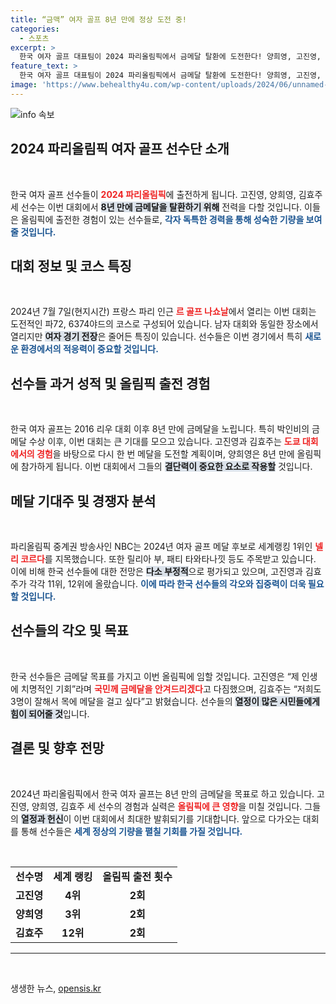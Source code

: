 ```yaml
---
title: “금맥” 여자 골프 8년 만에 정상 도전 중!
categories:
  - 스포츠
excerpt: >
  한국 여자 골프 대표팀이 2024 파리올림픽에서 금메달 탈환에 도전한다! 양희영, 고진영, 김효주가 8년 만에 다시 꿈의 무대에 나섰다. 과연 이들은 사상 첫 메달을 향한 도전에서 어떤 성과를 낼까? 클릭하여 그들의 열정을 확인해보세요!
feature_text: >
  한국 여자 골프 대표팀이 2024 파리올림픽에서 금메달 탈환에 도전한다! 양희영, 고진영, 김효주가 8년 만에 다시 꿈의 무대에 나섰다. 과연 이들은 사상 첫 메달을 향한 도전에서 어떤 성과를 낼까? 클릭하여 그들의 열정을 확인해보세요!
image: 'https://www.behealthy4u.com/wp-content/uploads/2024/06/unnamed-file.png'
---
```


<p><img src="https://www.behealthy4u.com/wp-content/uploads/2024/06/unnamed-file.png" alt="info 속보" /></p>

<h2 data-ke-size="size26">2024 파리올림픽 여자 골프 선수단 소개</h2>

<p data-ke-size="size16">&nbsp;</p>

<p>한국 여자 골프 선수들이 <b><span style="color: #ee2323;">2024 파리올림픽</span></b>에 출전하게 됩니다. 고진영, 양희영, 김효주 세 선수는 이번 대회에서 <b><span style="background-color: #21538527;">8년 만에 금메달을 탈환하기 위해</span></b> 전력을 다할 것입니다. 이들은 올림픽에 출전한 경험이 있는 선수들로, <b><span style="color: #1a5490;">각자 독특한 경력을 통해 성숙한 기량을 보여줄 것입니다.</span></b></p>

<h2 data-ke-size="size26">대회 정보 및 코스 특징</h2>

<p data-ke-size="size16">&nbsp;</p>

<p>2024년 7월 7일(현지시간) 프랑스 파리 인근 <b><span style="color: #ee2323;">르 골프 나쇼날</span></b>에서 열리는 이번 대회는 도전적인 파72, 6374야드의 코스로 구성되어 있습니다. 남자 대회와 동일한 장소에서 열리지만 <b><span style="background-color: #21538527;">여자 경기 전장</span></b>은 줄어든 특징이 있습니다. 선수들은 이번 경기에서 특히 <b><span style="color: #1a5490;">새로운 환경에서의 적응력이 중요할 것입니다.</span></b></p>

<h2 data-ke-size="size26">선수들 과거 성적 및 올림픽 출전 경험</h2>

<p data-ke-size="size16">&nbsp;</p>

<p>한국 여자 골프는 2016 리우 대회 이후 8년 만에 금메달을 노립니다. 특히 박인비의 금메달 수상 이후, 이번 대회는 큰 기대를 모으고 있습니다. 고진영과 김효주는 <b><span style="color: #ee2323;">도쿄 대회에서의 경험</span></b>을 바탕으로 다시 한 번 메달을 도전할 계획이며, 양희영은 8년 만에 올림픽에 참가하게 됩니다. 이번 대회에서 그들의 <b><span style="background-color: #21538527;">결단력이 중요한 요소로 작용할</span></b> 것입니다.</p>

<h2 data-ke-size="size26">메달 기대주 및 경쟁자 분석</h2>

<p data-ke-size="size16">&nbsp;</p>

<p>파리올림픽 중계권 방송사인 NBC는 2024년 여자 골프 메달 후보로 세계랭킹 1위인 <b><span style="color: #ee2323;">넬리 코르다</span></b>를 지목했습니다. 또한 릴리아 부, 패티 타와타나낏 등도 주목받고 있습니다. 이에 비해 한국 선수들에 대한 전망은 <b><span style="background-color: #21538527;">다소 부정적</span></b>으로 평가되고 있으며, 고진영과 김효주가 각각 11위, 12위에 올랐습니다. <b><span style="color: #1a5490;">이에 따라 한국 선수들의 각오와 집중력이 더욱 필요할 것입니다.</span></b></p>

<h2 data-ke-size="size26">선수들의 각오 및 목표</h2>

<p data-ke-size="size16">&nbsp;</p>

<p>한국 선수들은 금메달 목표를 가지고 이번 올림픽에 임할 것입니다. 고진영은 “제 인생에 치명적인 기회”라며 <b><span style="color: #ee2323;">국민께 금메달을 안겨드리겠다</span></b>고 다짐했으며, 김효주는 “저희도 3명이 잘해서 목에 메달을 걸고 싶다”고 밝혔습니다. 선수들의 <b><span style="background-color: #21538527;">열정이 많은 시민들에게 힘이 되어줄 것</span></b>입니다.</p>

<h2 data-ke-size="size26">결론 및 향후 전망</h2>

<p data-ke-size="size16">&nbsp;</p>

<p>2024년 파리올림픽에서 한국 여자 골프는 8년 만의 금메달을 목표로 하고 있습니다. 고진영, 양희영, 김효주 세 선수의 경험과 실력은 <b><span style="color: #ee2323;">올림픽에 큰 영향</span></b>을 미칠 것입니다. 그들의 <b><span style="background-color: #21538527;">열정과 헌신</span></b>이 이번 대회에서 최대한 발휘되기를 기대합니다. 앞으로 다가오는 대회를 통해 선수들은 <b><span style="color: #1a5490;">세계 정상의 기량을 펼칠 기회를 가질 것입니다.</span></b></p>

<p data-ke-size="size16">&nbsp;</p>

<table style="width: 100%;">
    <tr>
        <td style="text-align: center; height: 17px;"><b>선수명</b></td>
        <td style="text-align: center; height: 17px;"><b>세계 랭킹</b></td>
        <td style="text-align: center; height: 17px;"><b>올림픽 출전 횟수</b></td>
    </tr>
    <tr>
        <td style="text-align: center; height: 17px;"><b>고진영</b></td>
        <td style="text-align: center; height: 17px;"><b>4위</b></td>
        <td style="text-align: center; height: 17px;"><b>2회</b></td>
    </tr>
    <tr>
        <td style="text-align: center; height: 17px;"><b>양희영</b></td>
        <td style="text-align: center; height: 17px;"><b>3위</b></td>
        <td style="text-align: center; height: 17px;"><b>2회</b></td>
    </tr>
    <tr>
        <td style="text-align: center; height: 17px;"><b>김효주</b></td>
        <td style="text-align: center; height: 17px;"><b>12위</b></td>
        <td style="text-align: center; height: 17px;"><b>2회</b></td>
    </tr>
</table>

<hr />

<p data-ke-size="size16">&nbsp;</p>
생생한 뉴스, <a href="https://opensis.kr" rel="dofollow">opensis.kr</a>


